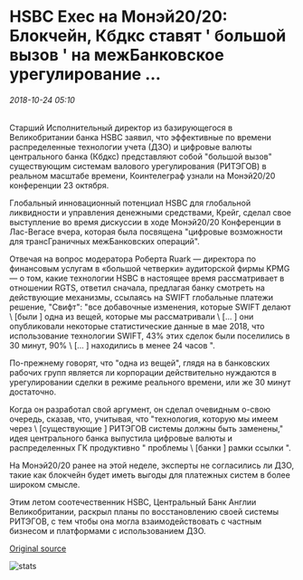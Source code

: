 # HSBC Exec на Монэй20/20: Блокчейн, Кбдкс ставят ' большой вызов ' на межБанковское урегулирование ...

###### 2018-10-24 05:10

Старший Исполнительный директор из базирующегося в Великобритании банка HSBC заявил, что эффективные по времени распределенные технологии учета (ДЗО) и цифровые валюты центрального банка (Кбдкс) представляют собой "большой вызов" существующим системам валового урегулирования (РИТЭГОВ) в реальном масштабе времени, Коинтелеграф узнали на Монэй20/20 конференции 23 октября.

Глобальный инновационный потенциал HSBC для глобальной ликвидности и управления денежными средствами, Крейг, сделал свое выступление во время дискуссии в ходе Монэй20/20 Конференции в Лас-Вегасе вчера, которая была посвящена "цифровые возможности для трансГраничных межБанковских операций".

Отвечая на вопрос модератора Роберта Ruark — директора по финансовым услугам в «большой четверки» аудиторской фирмы KPMG — о том, какие технологии HSBC в настоящее время рассматривает в отношении RGTS, ответил сначала, предлагая банку смотреть на действующие механизмы, ссылаясь на SWIFT глобальные платежи решение, "Свифт": "все добавочные изменения, которые SWIFT делают \ [были \] одна из вещей, которые мы рассматривали \ [... \] они опубликовали некоторые статистические данные в мае 2018, что использование технологии SWIFT, 43% этих сделок были поселились в 30 минут, 90% \ [... \] находились в менее 24 часов ".

По-прежнему говорят, что "одна из вещей", глядя на в банковских рабочих групп является ли корпорации действительно нуждаются в урегулировании сделки в режиме реального времени, или же 30 минут достаточно.

Когда он разработал свой аргумент, он сделал очевидным о-свою очередь, сказав, что, учитывая, что "технология, которую мы имеем через \ [существующие \] РИТЭГОВ системы должны быть заменены," идея центрального банка выпустила цифровые валюты и распределенных ГК продуктивно " проблемы \ [банки \] рамки ссылки ".

На Монэй20/20 ранее на этой неделе, эксперты не согласились ли ДЗО, такие как блокчейн будет иметь выгоды для платежных систем в более широком смысле.

Этим летом соотечественник HSBC, Центральный Банк Англии Великобритании, раскрыл планы по восстановлению своей системы РИТЭГОВ, с тем чтобы она могла взаимодействовать с частным бизнесом и платформами с использованием ДЗО.

[Original source](https://cointelegraph.com/news/hsbc-exec-at-money20-20-blockchain-cbdcs-pose-great-challenge-to-interbank-settlement)

![stats](https://c.statcounter.com/11760860/0/a89fa40b/1/ "stats")